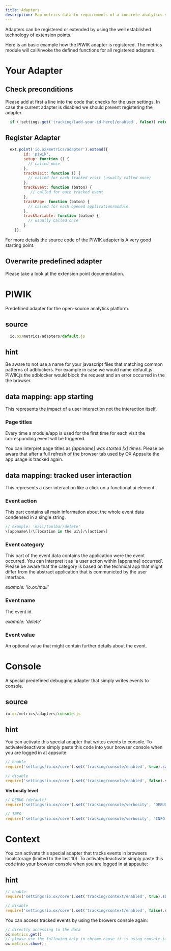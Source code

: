 ```yaml
---
title: Adapters
description: Map metrics data to requirements of a concrete analytics solutions.
---
```


Adapters can be registered or extended by using the well established
technology of extension points.

Here is an basic example how the PIWIK adapter is registered. The
metrics module will call/invoke the defined functions for all registered
adapters.

# Your Adapter

## Check preconditions

Please add at first a line into the code that checks for the user
settings. In case the current adapter is disabled we should prevent
registering the adapter.

```javascript
  if (!settings.get('tracking/[add-your-id-here]/enabled', false)) return;
```

## Register Adapter

```javascript
  ext.point('io.ox/metrics/adapter').extend({
        id: 'piwik',
        setup: function () {
          // called once
        },
        trackVisit: function () {
          // called for each tracked visit (usually called once)
        },
        trackEvent: function (baton) {
           // called for each tracked event
        },
        trackPage: function (baton) {
          // called for each opened application/module
        },
        trackVariable: function (baton) {
          // usually called once
        }
    });
```

For more details the source code of the PIWIK adapter is A very good
starting point.

## Overwrite predefined adapter

Please take a look at the extension point documentation.

# PIWIK

Predefined adapter for the open-source analytics platform.

## source

```javascript
  io.ox/metrics/adapters/default.js
```

## hint

Be aware to not use a name for your javascript files that matching
common patterns of adblockers. For example in case we would name
default.js PIWIK.js the adblocker would block the request and an error
occurred in the the browser.

## data mapping: app starting

This represents the impact of a user interaction not the interaction
itself.

### Page titles

Every time a module/app is used for the first time for each visit the
corresponding event will be triggered.

You can interpret page titles as _\[appname] was started \[x] times_.
Please be aware that after a full refresh of the browser tab used by OX
Appsuite the app usage is tracked again.

## data mapping: tracked user interaction

This represents a user interaction like a click on a functional ui
element.

### Event action

This part contains all main information about the whole event data
condensed in a single string.

```javascript
// example: 'mail/toolbar/delete'
\[appname\]/\[location in the ui\]/\[action\]
```

### Event category

This part of the event data contains the application were the event
occurred. You can Interpret it as 'a user action within \[appname]
occurred'. Please be aware that the category is based on the technical
app that might differ from the abstract application that is communicted
by the user interface.

_example: 'io.ox/mail'_

### Event name

The event id.

_example: 'delete'_

### Event value

An optional value that might contain further details about the event.

# Console

A special predefined debugging adapter that simply writes events to
console.

## source

```javascript
io.ox/metrics/adapters/console.js
```

## hint

You can activate this special adapter that writes events to console.
To activate/deactivate simply paste this code into your browser console when you are logged in at appsuite:

```javascript
// enable
require('settings!io.ox/core').set('tracking/console/enabled', true).save();

// disable
require('settings!io.ox/core').set('tracking/console/enabled', false).save();
```


**Verbosity level**

```javascript
// DEBUG (default)
require('settings!io.ox/core').set('tracking/console/verbosity', 'DEBUG').save();

// INFO
require('settings!io.ox/core').set('tracking/console/verbosity', 'INFO').save();
```


# Context

You can activate this special adapter that tracks events in browsers localstorage (limited to the last 10).
To activate/deactivate simply paste this code into your browser console when you are logged in at appsuite:

## hint

```javascript
// enable
require('settings!io.ox/core').set('tracking/context/enabled', true).save();

// disable
require('settings!io.ox/core').set('tracking/context/enabled', false).save();
```

You can access tracked events by using the browers console again:

```javascript
// directly accessing to the data
ox.metrics.get()
// please use the following only in chrome cause it is using console.table
ox.metrics.show();
```
